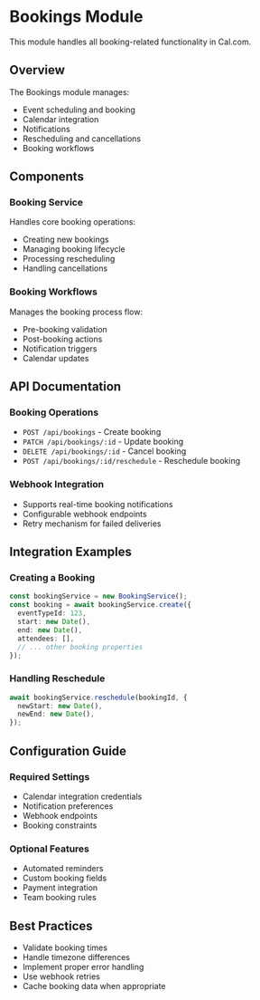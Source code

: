 # Bookings Module

This module handles all booking-related functionality in Cal.com.

## Overview

The Bookings module manages:
- Event scheduling and booking
- Calendar integration
- Notifications
- Rescheduling and cancellations
- Booking workflows

## Components

### Booking Service
Handles core booking operations:
- Creating new bookings
- Managing booking lifecycle
- Processing rescheduling
- Handling cancellations

### Booking Workflows
Manages the booking process flow:
- Pre-booking validation
- Post-booking actions
- Notification triggers
- Calendar updates

## API Documentation

### Booking Operations
- `POST /api/bookings` - Create booking
- `PATCH /api/bookings/:id` - Update booking
- `DELETE /api/bookings/:id` - Cancel booking
- `POST /api/bookings/:id/reschedule` - Reschedule booking

### Webhook Integration
- Supports real-time booking notifications
- Configurable webhook endpoints
- Retry mechanism for failed deliveries

## Integration Examples

### Creating a Booking
```typescript
const bookingService = new BookingService();
const booking = await bookingService.create({
  eventTypeId: 123,
  start: new Date(),
  end: new Date(),
  attendees: [],
  // ... other booking properties
});
```

### Handling Reschedule
```typescript
await bookingService.reschedule(bookingId, {
  newStart: new Date(),
  newEnd: new Date(),
});
```

## Configuration Guide

### Required Settings
- Calendar integration credentials
- Notification preferences
- Webhook endpoints
- Booking constraints

### Optional Features
- Automated reminders
- Custom booking fields
- Payment integration
- Team booking rules

## Best Practices
- Validate booking times
- Handle timezone differences
- Implement proper error handling
- Use webhook retries
- Cache booking data when appropriate

